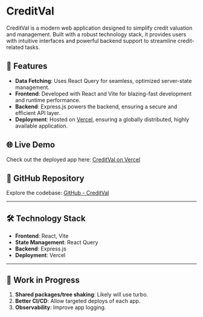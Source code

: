# CreditVal

CreditVal is a modern web application designed to simplify credit valuation and management. Built with a robust technology stack, it provides users with intuitive interfaces and powerful backend support to streamline credit-related tasks.

## 🚀 Features

- **Data Fetching**: Uses React Query for seamless, optimized server-state management.
- **Frontend**: Developed with React and Vite for blazing-fast development and runtime performance.
- **Backend**: Express.js powers the backend, ensuring a secure and efficient API layer.
- **Deployment**: Hosted on [Vercel](https://vercel.com), ensuring a globally distributed, highly available application.

## 🌐 Live Demo

Check out the deployed app here: [CreditVal on Vercel](https://credit-validator-client.vercel.app)

## 📂 GitHub Repository

Explore the codebase: [GitHub - CreditVal](https://github.com/grantweiss/credit-validator)

---

## 🛠️ Technology Stack

- **Frontend**: React, Vite
- **State Management**: React Query
- **Backend**: Express.js
- **Deployment**: Vercel

---

## 🚧 Work in Progress

1. **Shared packages/tree shaking**: Likely will use turbo.
2. **Better CI/CD**: Allow targeted deploys of each app.
3. **Observability**: Improve app logging.
